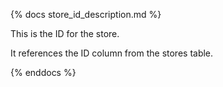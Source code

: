 {% docs store_id_description.md %}


This is the ID for the store.


It references the ID column from the stores table.


{% enddocs %}